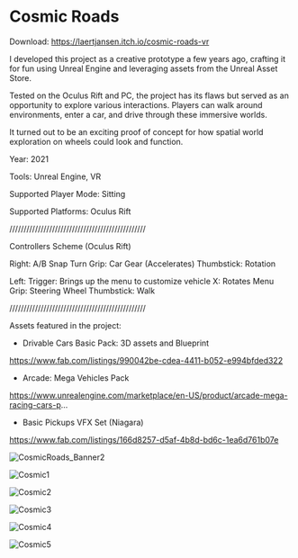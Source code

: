 # Cosmic Roads

Download: https://laertjansen.itch.io/cosmic-roads-vr

I developed this project as a creative prototype a few years ago, crafting it for fun using Unreal Engine and leveraging assets from the Unreal Asset Store.

Tested on the Oculus Rift and PC, the project has its flaws but served as an opportunity to explore various interactions. Players can walk around environments, enter a car, and drive through these immersive worlds.

It turned out to be an exciting proof of concept for how spatial world exploration on wheels could look and function.

Year: 2021

Tools: Unreal Engine, VR

Supported Player Mode: Sitting

Supported Platforms: Oculus Rift 

////////////////////////////////////////////////

Controllers Scheme (Oculus Rift)

Right:
A/B Snap Turn
Grip: Car Gear (Accelerates)
Thumbstick: Rotation

Left:
Trigger: Brings up the menu to customize vehicle
X: Rotates Menu
Grip: Steering Wheel
Thumbstick: Walk

////////////////////////////////////////////////

Assets featured in the project:

- Drivable Cars Basic Pack: 3D assets and Blueprint

https://www.fab.com/listings/990042be-cdea-4411-b052-e994bfded322

- Arcade: Mega Vehicles Pack

https://www.unrealengine.com/marketplace/en-US/product/arcade-mega-racing-cars-p...

- Basic Pickups VFX Set (Niagara)

https://www.fab.com/listings/166d8257-d5af-4b8d-bd6c-1ea6d761b07e

![CosmicRoads_Banner2](https://github.com/user-attachments/assets/eb869ed9-c11c-4a70-84e5-b739bd171be0)

![Cosmic1](https://github.com/user-attachments/assets/446e21d0-6983-4ca9-a301-fbdd98a5fd11)

![Cosmic2](https://github.com/user-attachments/assets/f6300846-e2b7-414d-b456-79b2e609d43a)

![Cosmic3](https://github.com/user-attachments/assets/f0c18442-6133-4e6b-ad29-fbaeffabf536)

![Cosmic4](https://github.com/user-attachments/assets/f083ae1c-ef30-4760-b38a-1f2235c1d9d7)

![Cosmic5](https://github.com/user-attachments/assets/2565ee35-f496-434a-b123-99b717951f6d)




